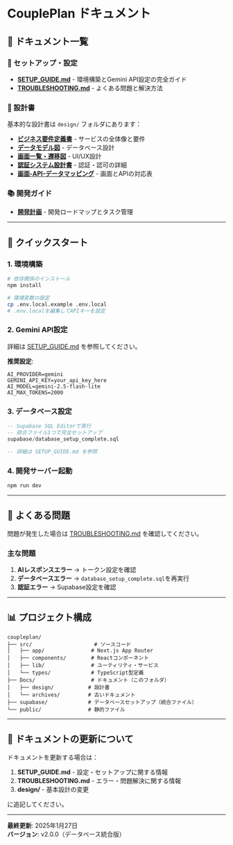 # CouplePlan ドキュメント

## 📖 ドキュメント一覧

### 🚀 セットアップ・設定

- **[SETUP_GUIDE.md](./SETUP_GUIDE.md)** - 環境構築とGemini API設定の完全ガイド
- **[TROUBLESHOOTING.md](./TROUBLESHOOTING.md)** - よくある問題と解決方法

### 📐 設計書

基本的な設計書は `design/` フォルダにあります：

- **[ビジネス要件定義書](./design/ビジネス要件定義書.md)** - サービスの全体像と要件
- **[データモデル図](./design/データモデル図.md)** - データベース設計
- **[画面一覧・遷移図](./design/画面一覧・遷移図.md)** - UI/UX設計
- **[認証システム設計書](./design/認証システム設計書.md)** - 認証・認可の詳細
- **[画面-API-データマッピング](./design/画面-API-データマッピング.md)** - 画面とAPIの対応表

### 📚 開発ガイド

- **[開発計画](./design/開発計画.md)** - 開発ロードマップとタスク管理

---

## 🎯 クイックスタート

### 1. 環境構築

```bash
# 依存関係のインストール
npm install

# 環境変数の設定
cp .env.local.example .env.local
# .env.localを編集してAPIキーを設定
```

### 2. Gemini API設定

詳細は [SETUP_GUIDE.md](./SETUP_GUIDE.md) を参照してください。

**推奨設定**:

```env
AI_PROVIDER=gemini
GEMINI_API_KEY=your_api_key_here
AI_MODEL=gemini-2.5-flash-lite
AI_MAX_TOKENS=2000
```

### 3. データベース設定

```sql
-- Supabase SQL Editorで実行
-- 統合ファイル1つで完全セットアップ
supabase/database_setup_complete.sql

-- 詳細は SETUP_GUIDE.md を参照
```

### 4. 開発サーバー起動

```bash
npm run dev
```

---

## 🔧 よくある問題

問題が発生した場合は [TROUBLESHOOTING.md](./TROUBLESHOOTING.md) を確認してください。

### 主な問題

1. **AIレスポンスエラー** → トークン設定を確認
2. **データベースエラー** → `database_setup_complete.sql`を再実行
3. **認証エラー** → Supabase設定を確認

---

## 📊 プロジェクト構成

```
coupleplan/
├── src/                    # ソースコード
│   ├── app/               # Next.js App Router
│   ├── components/        # Reactコンポーネント
│   ├── lib/               # ユーティリティ・サービス
│   └── types/             # TypeScript型定義
├── Docs/                  # ドキュメント（このフォルダ）
│   ├── design/           # 設計書
│   └── archives/         # 古いドキュメント
├── supabase/             # データベースセットアップ（統合ファイル）
└── public/               # 静的ファイル
```

---

## 📝 ドキュメントの更新について

ドキュメントを更新する場合は：

1. **SETUP_GUIDE.md** - 設定・セットアップに関する情報
2. **TROUBLESHOOTING.md** - エラー・問題解決に関する情報
3. **design/** - 基本設計の変更

に追記してください。

---

**最終更新**: 2025年1月27日  
**バージョン**: v2.0.0（データベース統合版）
